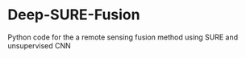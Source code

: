 # Deep-SURE-Fusion
 Python code for the a remote sensing fusion method using SURE and unsupervised CNN
